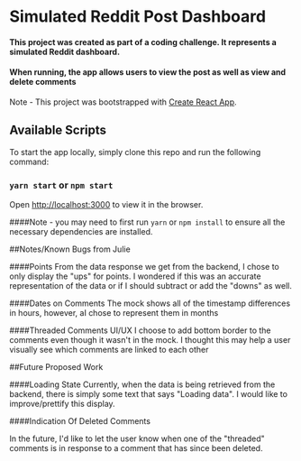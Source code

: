 # Simulated Reddit Post Dashboard

#### This project was created as part of a coding challenge. It represents a simulated Reddit dashboard.
#### When running, the app allows users to view the post as well as view and delete comments


Note - This project was bootstrapped with [Create React App](https://github.com/facebook/create-react-app).

## Available Scripts

To start the app locally, simply clone this repo and run the following command:

### `yarn start` or `npm start`

Open [http://localhost:3000](http://localhost:3000) to view it in the browser.

####Note - you may need to first run `yarn` or `npm install` to ensure all the necessary dependencies are installed.

##Notes/Known Bugs from Julie

####Points
From the data response we get from the backend, I chose to only display the "ups" for points. I wondered if this was an accurate representation of the data or if I should subtract or add the "downs" as well.

####Dates on Comments
The mock shows all of the timestamp differences in hours, however, aI chose to represent them in months

####Threaded Comments UI/UX
I choose to add bottom border to the comments even though it wasn't in the mock. I thought this may help a user visually see which comments are linked to each other

##Future Proposed Work

####Loading State
Currently, when the data is being retrieved from the backend, there is simply some text that says "Loading data". I would like to improve/prettify this display.

####Indication Of Deleted Comments

In the future, I'd like to let the user know when one of the "threaded" comments is in response to a comment that has since been deleted.
